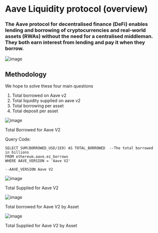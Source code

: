 # Aave Liquidity protocol (overview)

### The Aave protocol for decentralised finance (DeFi) enables lending and borrowing of cryptocurrencies and real-world assets (RWAs) without the need for a centralised middleman. They both earn interest from lending and pay it when they borrow.


![image](https://github.com/Holluz/Aave_analysis/assets/128638873/45d54185-27ec-4f16-9bb2-5e82586fd518)


## Methodology

We hope to solve these four main questions

1. Total borrowed on Aave v2
2. Total liquidity supplied on aave v2 
3. Total borrowing per asset
4. Total deposit per asset


![image](https://github.com/Holluz/Aave_analysis/assets/128638873/a2eaaefe-bc6e-4451-87a5-c9c5ccf58c51)

Total Borrowed for Aave V2

Query Code:

```
SELECT SUM(BORROWED_USD/1E9) AS TOTAL_BORROWED  --The total borrowed in billions
FROM ethereum.aave.ez_borrows
WHERE AAVE_VERSION = 'Aave V2'

--AAVE_VERSION Aave V2
```

![image](https://github.com/Holluz/Aave_analysis/assets/128638873/6eb24a88-b6a4-41c6-857f-28efd9aea69a)

Total Supplied for Aave V2

![image](https://github.com/Holluz/Aave_analysis/assets/128638873/0c756f19-00f3-497d-99d3-ddabbc3e912b)

Total borrowed for Aave V2 by Asset

![image](https://github.com/Holluz/Aave_analysis/assets/128638873/34a9f846-4872-4d7a-a447-9d87bd3a6146)

Total Supplied for Aave V2 by Asset





